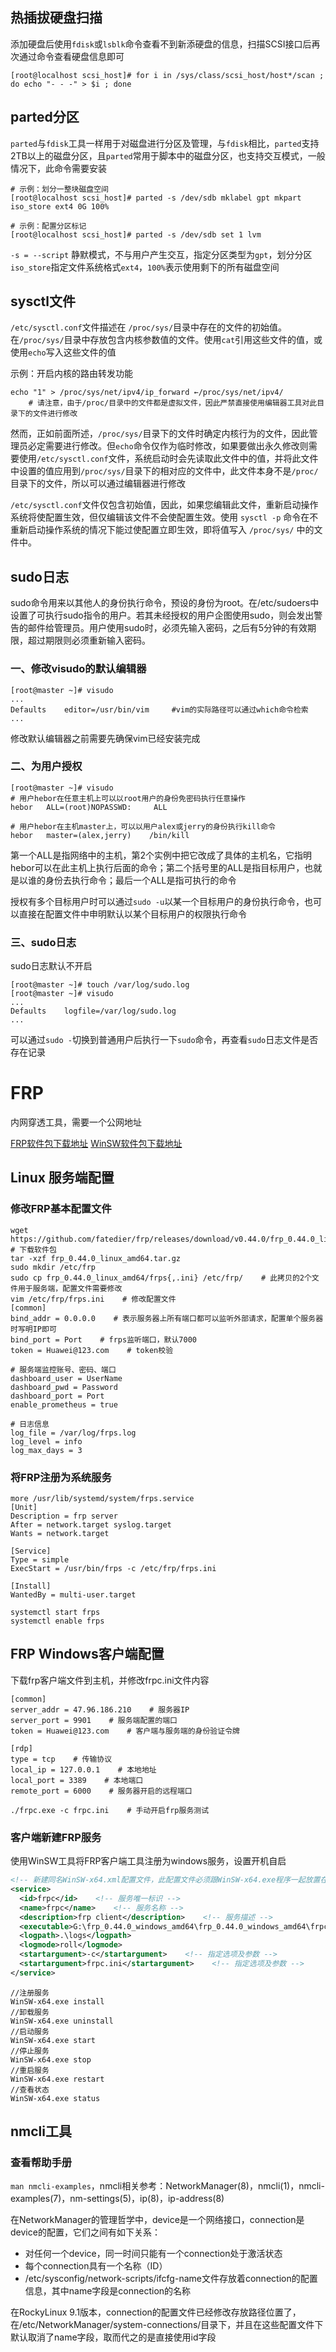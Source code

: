 ## 热插拔硬盘扫描

添加硬盘后使用`fdisk`或`lsblk`命令查看不到新添硬盘的信息，扫描SCSI接口后再次通过命令查看硬盘信息即可

```shell
[root@localhost scsi_host]# for i in /sys/class/scsi_host/host*/scan ; do echo "- - -" > $i ; done
```

## parted分区

`parted`与`fdisk`工具一样用于对磁盘进行分区及管理，与`fdisk`相比，`parted`支持2TB以上的磁盘分区，且`parted`常用于脚本中的磁盘分区，也支持交互模式，一般情况下，此命令需要安装

```
# 示例：划分一整块磁盘空间
[root@localhost scsi_host]# parted -s /dev/sdb mklabel gpt mkpart iso_store ext4 0G 100%

# 示例：配置分区标记
[root@localhost scsi_host]# parted -s /dev/sdb set 1 lvm
```

`-s = --script` 静默模式，不与用户产生交互，指定分区类型为`gpt`，划分分区`iso_store`指定文件系统格式`ext4`，`100%`表示使用剩下的所有磁盘空间

## sysctl文件

`/etc/sysctl.conf`文件描述在 `/proc/sys/`目录中存在的文件的初始值。在`/proc/sys/`目录中存放包含内核参数值的文件。使用`cat`引用这些文件的值，或使用`echo`写入这些文件的值

示例：开启内核的路由转发功能

```
echo "1" > /proc/sys/net/ipv4/ip_forward ←/proc/sys/net/ipv4/
    # 请注意，由于/proc/目录中的文件都是虚拟文件，因此严禁直接使用编辑器工具对此目录下的文件进行修改
```

然而，正如前面所述，`/proc/sys/`目录下的文件时确定内核行为的文件，因此管理员必定需要进行修改。但`echo`命令仅作为临时修改，如果要做出永久修改则需要使用`/etc/sysctl.conf`文件，系统启动时会先读取此文件中的值，并将此文件中设置的值应用到`/proc/sys/`目录下的相对应的文件中，此文件本身不是`/proc/`目录下的文件，所以可以通过编辑器进行修改

`/etc/sysctl.conf`文件仅包含初始值，因此，如果您编辑此文件，重新启动操作系统将使配置生效，但仅编辑该文件不会使配置生效。使用 `sysctl -p` 命令在不重新启动操作系统的情况下能过使配置立即生效，即将值写入 `/proc/sys/` 中的文件中。

## sudo日志

sudo命令用来以其他人的身份执行命令，预设的身份为root。在/etc/sudoers中设置了可执行sudo指令的用户。若其未经授权的用户企图使用sudo，则会发出警告的邮件给管理员。用户使用sudo时，必须先输入密码，之后有5分钟的有效期限，超过期限则必须重新输入密码。

### 一、修改visudo的默认编辑器

```shell
[root@master ~]# visudo
...
Defaults    editor=/usr/bin/vim     #vim的实际路径可以通过which命令检索
...
```

修改默认编辑器之前需要先确保vim已经安装完成

### 二、为用户授权

```shell
[root@master ~]# visudo
# 用户hebor在任意主机上可以以root用户的身份免密码执行任意操作
hebor   ALL=(root)NOPASSWD:     ALL

# 用户hebor在主机master上，可以以用户alex或jerry的身份执行kill命令
hebor   master=(alex,jerry)    /bin/kill
```

第一个ALL是指网络中的主机，第2个实例中把它改成了具体的主机名，它指明hebor可以在此主机上执行后面的命令；第二个括号里的ALL是指目标用户，也就是以谁的身份去执行命令；最后一个ALL是指可执行的命令

授权有多个目标用户时可以通过`sudo -u`以某一个目标用户的身份执行命令，也可以直接在配置文件中申明默认以某个目标用户的权限执行命令

### 三、sudo日志

sudo日志默认不开启

```shell
[root@master ~]# touch /var/log/sudo.log
[root@master ~]# visudo
...
Defaults    logfile=/var/log/sudo.log
...
```

可以通过`sudo -`切换到普通用户后执行一下`sudo`命令，再查看`sudo`日志文件是否存在记录

# FRP

内网穿透工具，需要一个公网地址

[FRP软件包下载地址](https://github.com/fatedier/frp/releases/tag/v0.44.0)
[WinSW软件包下载地址](https://github.com/winsw/winsw/releases/tag/v2.11.0)

## Linux 服务端配置

### 修改FRP基本配置文件

```shell
wget https://github.com/fatedier/frp/releases/download/v0.44.0/frp_0.44.0_linux_amd64.tar.gz    # 下载软件包
tar -xzf frp_0.44.0_linux_amd64.tar.gz
sudo mkdir /etc/frp
sudo cp frp_0.44.0_linux_amd64/frps{,.ini} /etc/frp/    # 此拷贝的2个文件用于服务端，配置文件需要修改
vim /etc/frp/frps.ini    # 修改配置文件
[common]
bind_addr = 0.0.0.0    # 表示服务器上所有端口都可以监听外部请求，配置单个服务器时写明IP即可
bind_port = Port    # frps监听端口，默认7000
token = Huawei@123.com    # token校验

# 服务端监控账号、密码、端口
dashboard_user = UserName
dashboard_pwd = Password
dashboard_port = Port
enable_prometheus = true

# 日志信息
log_file = /var/log/frps.log
log_level = info
log_max_days = 3
```

### 将FRP注册为系统服务

```shell
more /usr/lib/systemd/system/frps.service 
[Unit]
Description = frp server
After = network.target syslog.target
Wants = network.target

[Service]
Type = simple
ExecStart = /usr/bin/frps -c /etc/frp/frps.ini

[Install]
WantedBy = multi-user.target

systemctl start frps
systemctl enable frps
```

## FRP Windows客户端配置

下载frp客户端文件到主机，并修改frpc.ini文件内容

```shell
[common]
server_addr = 47.96.186.210    # 服务器IP
server_port = 9901    # 服务端配置的端口
token = Huawei@123.com    # 客户端与服务端的身份验证令牌 

[rdp]
type = tcp    # 传输协议
local_ip = 127.0.0.1    # 本地地址
local_port = 3389    # 本地端口
remote_port = 6000    # 服务器开启的远程端口

./frpc.exe -c frpc.ini    # 手动开启frp服务测试
```

### 客户端新建FRP服务

使用WinSW工具将FRP客户端工具注册为windows服务，设置开机自启

```xml
<!-- 新建同名WinSW-x64.xml配置文件，此配置文件必须跟WinSW-x64.exe程序一起放置在FRP根目录下 -->
<service>
  <id>frpc</id>    <!-- 服务唯一标识 -->
  <name>frpc</name>    <!-- 服务名称 -->
  <description>frp client</description>    <!-- 服务描述 -->
  <executable>G:\frp_0.44.0_windows_amd64\frp_0.44.0_windows_amd64\frpc.exe</executable>    <!-- 服务执行程序路径 -->
  <logpath>.\logs</logpath>
  <logmode>roll</logmode>
  <startargument>-c</startargument>    <!-- 指定选项及参数 -->
  <startargument>frpc.ini</startargument>    <!-- 指定选项及参数 -->
</service>
```

```shell
//注册服务
WinSW-x64.exe install
//卸载服务
WinSW-x64.exe uninstall
//启动服务
WinSW-x64.exe start
//停止服务
WinSW-x64.exe stop
//重启服务
WinSW-x64.exe restart
//查看状态
WinSW-x64.exe status
```

## nmcli工具

### 查看帮助手册

`man nmcli-examples`，nmcli相关参考：NetworkManager(8)，nmcli(1)，nmcli-examples(7)，nm-settings(5)，ip(8)，ip-address(8)

在NetworkManager的管理哲学中，device是一个网络接口，connection是device的配置，它们之间有如下关系：

- 对任何一个device，同一时间只能有一个connection处于激活状态
- 每个connection具有一个名称（ID）
- /etc/sysconfig/network-scripts/ifcfg-name文件存放着connection的配置信息，其中name字段是connection的名称

在RockyLinux 9.1版本，connection的配置文件已经修改存放路径位置了，在/etc/NetworkManager/system-connections/目录下，并且在这些配置文件下默认取消了name字段，取而代之的是直接使用id字段